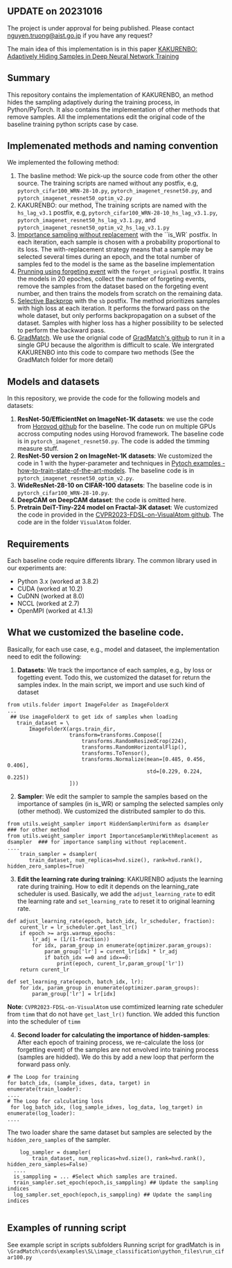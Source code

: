 ## UPDATE on 20231016
The project is under approval for being published. Please contact nguyen.truong@aist.go.jp if you have any request?

The main idea of this implementation is in this paper [KAKURENBO: Adaptively Hiding Samples in Deep Neural Network Training](https://nips.cc/virtual/2023/poster/72225)

## Summary
This repository contains the implementation of KAKURENBO, an method hides the sampling adaptively during the training process, in Python/PyTorch. It also contains the implementation of other methods that remove samples. All the implementations edit the original code of the baseline training python scripts case by case. 

## Implemenated methods and naming convention
We implemented the following method:
 1. The basline method: We pick-up the source code from other the other source. The training scripts are named without any postfix, e.g, `pytorch_cifar100_WRN-28-10.py`, `pytorch_imagenet_resnet50.py`, and `pytorch_imagenet_resnet50_optim_v2.py`
 2. KAKURENBO: our method, The training scripts are named with the `hs_lag_v3.1` postfix, e.g, `pytorch_cifar100_WRN-28-10_hs_lag_v3.1.py`, `pytorch_imagenet_resnet50_hs_lag_v3.1.py`, and `pytorch_imagenet_resnet50_optim_v2_hs_lag_v3.1.py` 
 3. [Importance sampling without replacement](https://arxiv.org/pdf/1803.00942.pdf) with the ``is_WR` postfix. In each iteration, each sample is chosen with a probability proportional to its loss. The with-replacement strategy means that a sample may be selected several times during an epoch, and the total number of samples fed to the model is the same as the baseline implementation
 4. [Prunning using forgeting event](https://arxiv.org/pdf/1812.05159.pdf) with the `forget_original` postfix. It trains the models in 20 epoches, collect the number of forgeting events, remove the samples from the dataset based on the forgeting event number, and then trains the models from scratch on the remaining data.
 5. [Selective Backprop](https://arxiv.org/pdf/1910.00762.pdf) with the `sb` postfix. The method prioritizes samples with high loss at each iteration. It performs the forward pass on the whole dataset, but only performs backpropagation on a subset of the dataset. Samples with higher loss has a higher possibility to be selected to perform the backward pass.
 6. [GradMatch](https://arxiv.org/pdf/2103.00123.pdf). We use the orignial code of [GradMatch's github](https://github.com/decile-team/cords) to run it in a single GPU because the algorithm is difficult to scale. We intergrated KAKURENBO into this code to compare two methods (See the GradMatch folder for more detail)

## Models and datasets
In this repository, we provide the code for the following models and datasets:
 1. **ResNet-50/EfficientNet on ImageNet-1K datasets**: we use the code from [Horovod github](https://github.com/horovod/horovod/blob/master/examples/pytorch/pytorch_imagenet_resnet50.py) for the baseline. The code run on multiple GPUs accross computing nodes using Horovod framework. The baseline code is in `pytorch_imagenet_resnet50.py`. The code is added the timming measure stuff. 
 2. **ResNet-50 version 2 on ImageNet-1K datasets**: We customized the code in 1 with the hyper-parameter and techniques in [Pytoch examples - how-to-train-state-of-the-art-models](https://pytorch.org/blog\\/how-to-train-state-of-the-art-models\\-using-torchvision-latest-primitives/). The baseline code is in `pytorch_imagenet_resnet50_optim_v2.py`.
 3. **WideResNet-28-10 on CIFAR-100 datasets**: The baseline code is in `pytorch_cifar100_WRN-28-10.py`.
 4. **DeepCAM on DeepCAM dataset**: the code is omitted here.
 5. **Pretrain DeiT-Tiny-224 model on Fractal-3K dataset**: We customized the code in provided in the [CVPR2023-FDSL-on-VisualAtom github](https://github.com/masora1030/CVPR2023-FDSL-on-VisualAtom). The code are in the folder `VisualAtom` folder.

## Requirements
Each baseline code require differents library. The common library used in our experiments are:
* Python 3.x (worked at 3.8.2)
* CUDA (worked at 10.2)
* CuDNN (worked at 8.0)
* NCCL (worked at 2.7)
* OpenMPI (worked at 4.1.3)

## What we customized the baseline code.
Basically, for each use case, e.g., model and dataseet, the implementation need to edit the following:
1. **Datasets**: We track the importance of each samples, e.g., by loss or fogetting event. Todo this, we customized the dataset for return the samples index. In the main script, we import and use such kind of dataset
 ```
 from utils.folder import ImageFolder as ImageFolderX
 ...
  ## Use imageFolderX to get idx of samples when loading
    train_dataset = \
        ImageFolderX(args.train_dir,
                     transform=transforms.Compose([
                         transforms.RandomResizedCrop(224),
                         transforms.RandomHorizontalFlip(),
                         transforms.ToTensor(),
                         transforms.Normalize(mean=[0.485, 0.456, 0.406],
                                              std=[0.229, 0.224, 0.225])
                     ]))
 ```
 2.  **Sampler**: We edit the sampler to sample the samples based on the importance of samples (in is_WR) or samplng the selected samples only (other method). We customized the distributed sampler to do this.
 ```
 from utils.weight_sampler import HiddenSamplerUniform as dsampler    ### for other method
 from utils.weight_sampler import ImportanceSamplerWithReplacement as dsampler  ### for importance sampling without replacement.
 ....
     train_sampler = dsampler(
        train_dataset, num_replicas=hvd.size(), rank=hvd.rank(), hidden_zero_samples=True)
 ```
 3.  **Edit the learning rate during training**: KAKURENBO adjusts the learning rate during training. How to edit it depends on the learning_rate scheduler is used. Basically, we add the `adjust_learning_rate` to edit the learning rate and `set_learning_rate` to reset it to original learning rate.
```
def adjust_learning_rate(epoch, batch_idx, lr_scheduler, fraction):
    curent_lr = lr_scheduler.get_last_lr()
    if epoch >= args.warmup_epochs:
        lr_adj = (1/(1-fraction))
        for idx, param_group in enumerate(optimizer.param_groups):
            param_group['lr'] = curent_lr[idx] * lr_adj
            if batch_idx ==0 and idx==0:
                print(epoch, curent_lr,param_group['lr'])
    return curent_lr

def set_learning_rate(epoch, batch_idx, lr):
    for idx, param_group in enumerate(optimizer.param_groups):
        param_group['lr'] = lr[idx]
```
**Note**: `CVPR2023-FDSL-on-VisualAtom` use comtimized learning rate scheduler from `timm` that do not have `get_last_lr()` function. We added this function into the scheduler of `timm` 

 4.  **Second loader for calculating the importance of hidden-samples**: After each epoch of training process, we re-calculate the loss (or forgetting event) of the samples are not envolved into training process (samples are hidded). We do this by add a new loop that perform the forward pass only.
```
# The Loop for training
for batch_idx, (sample_idxes, data, target) in enumerate(train_loader):
....
# The Loop for calculating loss
 for log_batch_idx, (log_sample_idxes, log_data, log_target) in enumerate(log_loader):
....
```
The two loader share the same dataset but samples are selected by the `hidden_zero_samples` of the sampler. 
```
    log_sampler = dsampler(
        train_dataset, num_replicas=hvd.size(), rank=hvd.rank(), hidden_zero_samples=False)
  ....
  is_samppling = ... #Select which samples are trained.
  train_sampler.set_epoch(epoch,is_samppling) ## Update the sampling indices
  log_sampler.set_epoch(epoch,is_samppling) ## Update the sampling indices
      
```

## Examples of running script
See example script in scripts subfolders
Running script for gradMatch is in `\GradMatch\cords\examples\SL\image_classification\python_files\run_cifar100.py`


